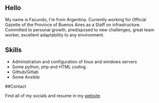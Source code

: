 ## Hello 

My name is Facundo, I'm from Argentina. Currently working for Official Gazette of the Province of Buenos Aires as a Staff on infrastructure.
Committed to personal growth, predisposed to new challenges, great team worker, excellent adaptability to any environment.


## Skills
* Administration and configuration of linux and windows servers
* Some python, php and HTML coding.
* Github/Gitlab
* Some Ansible


##Contact

Find all of my socials and resume in my [website](https://facumedero.github.io/facundomedero/)

